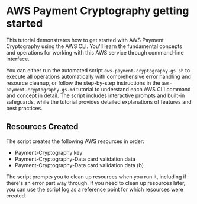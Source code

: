 # AWS Payment Cryptography getting started

This tutorial demonstrates how to get started with AWS Payment Cryptography using the AWS CLI. You'll learn the fundamental concepts and operations for working with this AWS service through command-line interface.

You can either run the automated script `aws-payment-cryptography-gs.sh` to execute all operations automatically with comprehensive error handling and resource cleanup, or follow the step-by-step instructions in the `aws-payment-cryptography-gs.md` tutorial to understand each AWS CLI command and concept in detail. The script includes interactive prompts and built-in safeguards, while the tutorial provides detailed explanations of features and best practices.

## Resources Created

The script creates the following AWS resources in order:

- Payment-Cryptography key
- Payment-Cryptography-Data card validation data
- Payment-Cryptography-Data card validation data (b)

The script prompts you to clean up resources when you run it, including if there's an error part way through. If you need to clean up resources later, you can use the script log as a reference point for which resources were created.